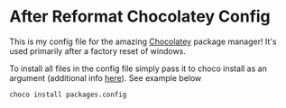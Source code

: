 # After Reformat Chocolatey Config
This is my config file for the amazing [Chocolatey](https://chocolatey.org/) package manager! It's used primarily after a factory reset of windows. 

To install all files in the config file simply pass it to choco install as an argument (additional info [here](https://chocolatey.org/docs/commands-install#packagesconfig)). See example below

`choco install packages.config`


